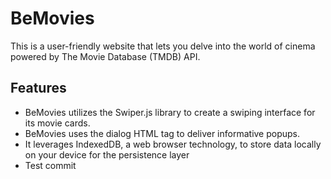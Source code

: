 # BeMovies

This is a user-friendly website that lets you delve into the world of cinema powered by The Movie Database (TMDB) API.

## Features

-   BeMovies utilizes the Swiper.js library to create a swiping interface for its movie cards.
-   BeMovies uses the dialog HTML tag to deliver informative popups.
-   It leverages IndexedDB, a web browser technology, to store data locally on your device for the persistence layer
-   Test commit
